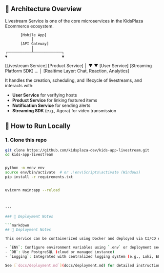## 🧱 Architecture Overview

Livestream Service is one of the core microservices in the KidsPlaza Ecommerce ecosystem.

           [Mobile App]
                │
           [API Gateway]
                │
    ┌───────────┴─────────────┐
    ▼                         ▼

[Livestream Service] [Product Service]
│ ▼
▼ [User Service]
[Streaming Platform SDK] ...
│
[Realtime Layer: Chat, Reaction, Analytics]


It handles the creation, scheduling, and lifecycle of livestreams, and interacts with:
- **User Service** for verifying hosts
- **Product Service** for linking featured items
- **Notification Service** for sending alerts
- **Streaming SDK** (e.g., Agora) for video transmission

## 🔧 How to Run Locally

### 1. Clone this repo

```bash
git clone https://github.com/kidsplaza-dev/kids-app-livestream.git
cd kids-app-livestream


python -m venv env
source env/bin/activate  # or .\env\Scripts\activate (Windows)
pip install -r requirements.txt


uvicorn main:app --reload



---

### 🚀 Deployment Notes

```markdown
## 🚀 Deployment Notes

This service can be containerized using Docker and deployed via CI/CD or Kubernetes.

- `ENV`: Configure environment variables using `.env` or deployment secrets
- `DB`: Use PostgreSQL (cloud or managed instance)
- `Logging`: Integrated with centralized logging system (e.g., Loki, ELK)

See [`docs/deployment.md`](docs/deployment.md) for detailed instructions.
